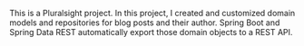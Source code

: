 This is a Pluralsight project. In this project, I created and customized domain models and repositories for blog posts and their author. Spring Boot and Spring Data REST automatically export those domain objects to a REST API.
